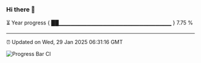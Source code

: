 ### Hi there 👋

⏳ Year progress { ██▁▁▁▁▁▁▁▁▁▁▁▁▁▁▁▁▁▁▁▁▁▁▁▁▁▁▁▁ } 7.75 %

---

⏰ Updated on Wed, 29 Jan 2025 06:31:16 GMT

![Progress Bar CI](https://github.com/DhruviPatel157/GitHub-Actions-Demo/workflows/Progress%20Bar%20CI/badge.svg)
